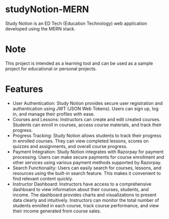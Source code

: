 # studyNotion-MERN
Study Notion is an ED Tech (Education Technology) web application developed using the MERN stack.

# Note
This project is intended as a learning tool and can be used as a sample project for educational or personal projects.

# Features
* User Authentication: Study Notion provides secure user registration and authentication using JWT (JSON Web Tokens). Users can sign up, log in, and manage their profiles with ease.
* Courses and Lessons: Instructors can create and edit created courses. Students can enroll in courses, access course materials, and track their progress.
* Progress Tracking: Study Notion allows students to track their progress in enrolled courses. They can view completed lessons, scores on quizzes and assignments, and overall course progress.
* Payment Integration: Study Notion integrates with Razorpay for payment processing. Users can make secure payments for course enrollment and other services using various payment methods supported by Razorpay.
* Search Functionality: Users can easily search for courses, lessons, and resources using the built-in search feature. This makes it convenient to find relevant content quickly.
* Instructor Dashboard: Instructors have access to a comprehensive dashboard to view information about their courses, students, and income. The dashboard provides charts and visualizations to present data clearly and intuitively. Instructors can monitor the total number of students enrolled in each course, track course performance, and view their income generated from course sales.



